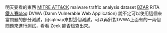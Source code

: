 明天要看的東西
[MITRE ATT&CK](https://www.youtube.com/watch?v=Qoc-mhDiVo4)
malware traffic analysis dataset
[BZAR](https://github.com/mitre-attack/bzar)
RITA
[鐵人賽blog](https://ithelp.ithome.com.tw/articles/10318768)
DVWA (Damn Vulnerable Web Application) 說不定可以使用這個來當問題的部分測試，用sqlmap來對這個測試。可以再針對DVWA上面有的一兩個問題來進行測試，看看 Zeek 能否檢查出來。